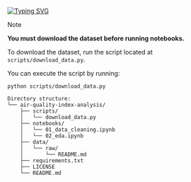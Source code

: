 [![Typing SVG](https://readme-typing-svg.demolab.com?font=Fira+Code&weight=700&size=80&pause=2000&color=F7F7F7&width=1000&height=100&lines=Air+Quality+Index+Analysis;An+End-to-End+ML+Application)](https://www.linkedin.com/in/adnaaaen/)

>[!NOTE]
>
>**You must download the dataset before running notebooks.**
>
>To download the dataset, run the script located at `scripts/download_data.py`.
>
>You can execute the script by running:
> ```
> python scripts/download_data.py
> ```

```
Directory structure:
└── air-quality-index-analysis/
    ├── scripts/
    │   └── download_data.py
    ├── notebooks/
    │   └── 01_data_cleaning.ipynb
    │   └── 02_eda.ipynb
    ├── data/
    │   └── raw/
    │       └── README.md
    ├── requirements.txt
    ├── LICENSE
    └── README.md
```
